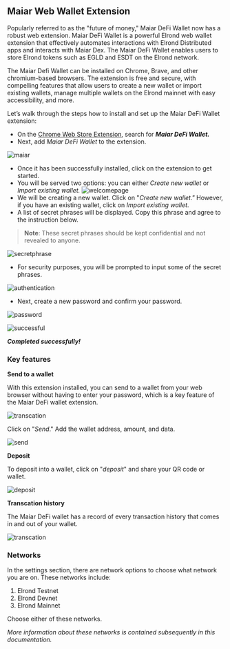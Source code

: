 ## Maiar Web Wallet Extension

Popularly referred to as the "future of money," Maiar DeFi Wallet now has a robust web extension. Maiar DeFi Wallet is a powerful Elrond web wallet extension that effectively automates interactions with Elrond Distributed apps and interacts with Maiar Dex. The Maiar DeFi Wallet enables users to store Elrond tokens such as EGLD and ESDT on the Elrond network.

The Maiar Defi Wallet can be installed on Chrome, Brave, and other chromium-based browsers. The extension is free and secure, with compelling features that allow users to create a new wallet or import existing wallets, manage multiple wallets on the Elrond mainnet with easy accessibility, and more.

Let’s walk through the steps how to install and set up the Maiar DeFi Wallet extension:

* On the [Chrome Web Store Extension](https://chrome.google.com/webstore/category/extensions), search for ***Maiar DeFi Wallet.***
* Next, add *Maiar DeFi Wallet* to the extension.

![maiar](https://user-images.githubusercontent.com/52820835/149158383-b46146ec-3dde-44d4-9ee2-1e8b3ac9bcdf.PNG)

* Once it has been successfully installed, click on the extension to get started.
* You will be served two options: you can either *Create new wallet* or *Import existing wallet.*
![welcomepage](https://user-images.githubusercontent.com/52820835/149158668-5e6cdac6-d5da-4d36-96c6-0c8912d8c897.PNG)
* We will be creating a new wallet. Click on "*Create new wallet."* However, if you have an existing wallet, click on *Import existing wallet*. 
* A list of secret phrases will be displayed. Copy this phrase and agree to the instruction below.
> **Note**: These secret phrases should be kept confidential and not revealed to anyone.

![secretphrase](https://user-images.githubusercontent.com/52820835/149158911-733ecf91-8928-4d63-9c9f-7a0e87f48ffa.PNG)

* For security purposes, you will be prompted to input some of the secret phrases.

![authentication](https://user-images.githubusercontent.com/52820835/149158988-a0c9ca0a-0058-46b7-920d-daf7a3618366.PNG)

* Next, create a new password and confirm your password.

![password](https://user-images.githubusercontent.com/52820835/149159515-580832a6-8e6a-4396-8477-8dbb38de1ce4.PNG)

![successful](https://user-images.githubusercontent.com/52820835/149159660-d54c094c-b0b5-461c-969b-d5cdb99e6f79.PNG)

***Completed successfully!***


### Key features

**Send to a wallet**

With this extension installed, you can send to a wallet from your web browser without having to enter your password, which is a key feature of the Maiar DeFi wallet extension.

![transcation](https://user-images.githubusercontent.com/52820835/149159180-cc7e6e45-6e39-4529-94d8-4748fd967686.PNG)

Click on "*Send*." Add the wallet address, amount, and data.

![send](https://user-images.githubusercontent.com/52820835/149160123-225a3514-de4d-4460-9626-0cc2484e67eb.PNG)

**Deposit**

To deposit into a wallet, click on "*deposit*" and share your QR code or wallet.

![deposit](https://user-images.githubusercontent.com/52820835/149159864-0afe7e5f-12f6-4156-911a-8de035d97125.PNG)

**Transcation history**

The Maiar DeFi wallet has a record of every transaction history that comes in and out of your wallet.

![transcation](https://user-images.githubusercontent.com/52820835/149159813-c3de5eb4-27a6-4835-bebc-45165e57ba00.PNG)

### Networks

In the settings section, there are network options to choose what network you are on. These networks include:

1. Elrond Testnet
2. Elrond Devnet
3. Elrond Mainnet

Choose either of these networks.

*More information about these networks is contained subsequently in this documentation.*
